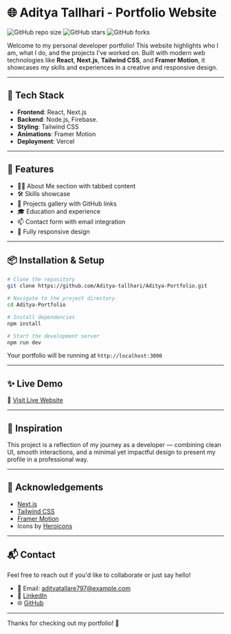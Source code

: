 # 🌐 Aditya Tallhari - Portfolio Website

![GitHub repo size](https://img.shields.io/github/repo-size/Aditya-tallhari/Aditya-Portfolio?color=blue&style=flat-square)
![GitHub stars](https://img.shields.io/github/stars/Aditya-tallhari/Aditya-Portfolio?style=flat-square)
![GitHub forks](https://img.shields.io/github/forks/Aditya-tallhari/Aditya-Portfolio?style=flat-square)

Welcome to my personal developer portfolio! This website highlights who I am, what I do, and the projects I've worked on. Built with modern web technologies like **React**, **Next.js**, **Tailwind CSS**, and **Framer Motion**, it showcases my skills and experiences in a creative and responsive design.

---

## 🚀 Tech Stack

- **Frontend**: React, Next.js
- **Backend**: Node.js, Firebase.
- **Styling**: Tailwind CSS
- **Animations**: Framer Motion
- **Deployment**: Vercel

---

## 📸 Features

- 👨‍💻 About Me section with tabbed content
- 🛠 Skills showcase
- 📁 Projects gallery with GitHub links
- 🎓 Education and experience 
- 📫 Contact form with email integration
- 📱 Fully responsive design

---

## 📦 Installation & Setup

```bash
# Clone the repository
git clone https://github.com/Aditya-tallhari/Aditya-Portfolio.git

# Navigate to the project directory
cd Aditya-Portfolio

# Install dependencies
npm install

# Start the development server
npm run dev
```

Your portfolio will be running at `http://localhost:3000`

---

## ✨ Live Demo

🔗 [Visit Live Website](https://aditya-tallhari-portfolio.vercel.app)

---

## 🧠 Inspiration

This project is a reflection of my journey as a developer — combining clean UI, smooth interactions, and a minimal yet impactful design to present my profile in a professional way.

---

## 🙌 Acknowledgements

- [Next.js](https://nextjs.org/)
- [Tailwind CSS](https://tailwindcss.com/)
- [Framer Motion](https://www.framer.com/motion/)
- Icons by [Heroicons](https://heroicons.com/)

---

## 📬 Contact

Feel free to reach out if you'd like to collaborate or just say hello!

- 📧 Email: adityatallare797@example.com  
- 💼 [LinkedIn](https://www.linkedin.com/in/aditya-tallhari-005926284/)  
- 🌐 [GitHub](https://github.com/Aditya-tallhari)

---

Thanks for checking out my portfolio! 🚀
